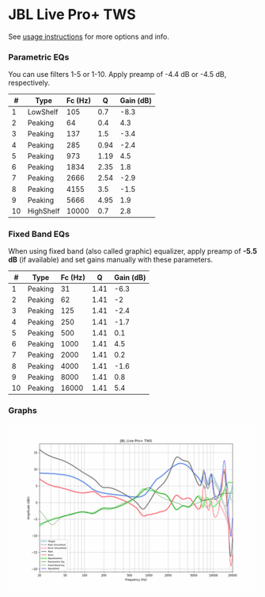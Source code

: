 # JBL Live Pro+ TWS
See [usage instructions](https://github.com/jaakkopasanen/AutoEq#usage) for more options and info.

### Parametric EQs
You can use filters 1-5 or 1-10. Apply preamp of -4.4 dB or -4.5 dB, respectively.

|   # | Type      |   Fc (Hz) |    Q |   Gain (dB) |
|-----|-----------|-----------|------|-------------|
|   1 | LowShelf  |       105 | 0.7  |        -8.3 |
|   2 | Peaking   |        64 | 0.4  |         4.3 |
|   3 | Peaking   |       137 | 1.5  |        -3.4 |
|   4 | Peaking   |       285 | 0.94 |        -2.4 |
|   5 | Peaking   |       973 | 1.19 |         4.5 |
|   6 | Peaking   |      1834 | 2.35 |         1.8 |
|   7 | Peaking   |      2666 | 2.54 |        -2.9 |
|   8 | Peaking   |      4155 | 3.5  |        -1.5 |
|   9 | Peaking   |      5666 | 4.95 |         1.9 |
|  10 | HighShelf |     10000 | 0.7  |         2.8 |

### Fixed Band EQs
When using fixed band (also called graphic) equalizer, apply preamp of **-5.5 dB** (if available) and set gains manually with these parameters.

|   # | Type    |   Fc (Hz) |    Q |   Gain (dB) |
|-----|---------|-----------|------|-------------|
|   1 | Peaking |        31 | 1.41 |        -6.3 |
|   2 | Peaking |        62 | 1.41 |        -2   |
|   3 | Peaking |       125 | 1.41 |        -2.4 |
|   4 | Peaking |       250 | 1.41 |        -1.7 |
|   5 | Peaking |       500 | 1.41 |         0.1 |
|   6 | Peaking |      1000 | 1.41 |         4.5 |
|   7 | Peaking |      2000 | 1.41 |         0.2 |
|   8 | Peaking |      4000 | 1.41 |        -1.6 |
|   9 | Peaking |      8000 | 1.41 |         0.8 |
|  10 | Peaking |     16000 | 1.41 |         5.4 |

### Graphs
![](./JBL%20Live%20Pro+%20TWS.png)
